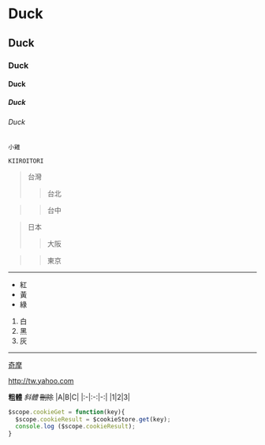 # Duck
## Duck
### Duck
#### Duck
##### Duck
###### Duck

`小雞`
```
KIIROITORI
```

>台灣
>>台北

>>台中

>日本
>>大阪

>>東京
---
- 紅
- 黃
- 綠
1. 白
2. 黑
3. 灰
***
[奇摩](http://tw.yahoo.com)

<http://tw.yahoo.com>

**粗體**
*斜體*
~~刪除~~
|A|B|C|
|:-|:-:|-:|
|1|2|3|

```js
$scope.cookieGet = function(key){
  $scope.cookieResult = $cookieStore.get(key);
  console.log ($scope.cookieResult);
}
```
